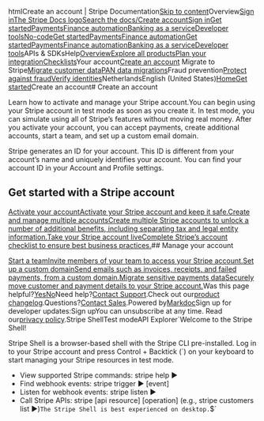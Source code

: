 htmlCreate an account | Stripe Documentation[Skip to content](#main-content)Overview[Sign in](https://dashboard.stripe.com/login?redirect=https%3A%2F%2Fdocs.stripe.com%2Fget-started%2Faccount)[The Stripe Docs logo](/)[Search the docs/](#)[Create account](https://dashboard.stripe.com/register)[Sign in](https://dashboard.stripe.com/login?redirect=https%3A%2F%2Fdocs.stripe.com%2Fget-started%2Faccount)[Get started](/get-started)[Payments](/payments)[Finance automation](/finance-automation)[Banking as a service](/financial-services)[Developer tools](/development)[No-code](/no-code)[Get started](/get-started)[Payments](/payments)[Finance automation](/finance-automation)[](#)[Get started](/get-started)[Payments](/payments)[Finance automation](/finance-automation)[Banking as a service](/financial-services)[Developer tools](/development)[](#)APIs & SDKsHelp[Overview](/docs/get-started)[Explore all products](/docs/products)[Plan your integration](#)[Checklists](#)Your account[Create an account](#)
Migrate to Stripe[Migrate customer data](/docs/get-started/data-migrations)[PAN data migrations](#)Fraud prevention[Protect against fraud](#)[Verify identities](#)NetherlandsEnglish (United States)[](#)[](#)[Home](/docs)[Get started](/docs/get-started)Create an account# Create an account

Learn how to activate and manage your Stripe account.You can begin using your Stripe account in test mode as soon as you create it. In test mode, you can simulate using all of Stripe’s features without moving real money. After you activate your account, you can accept payments, create additional accounts, start a team, and set up a custom email domain.

Stripe generates an ID for your account. This ID is different from your account’s name and uniquely identifies your account. You can find your account ID in your Account and Profile settings.

## Get started with a Stripe account

[Activate your accountActivate your Stripe account and keep it safe.](/get-started/account/activate)[Create and manage multiple accountsCreate multiple Stripe accounts to unlock a number of additional benefits, including separating tax and legal entity information.](/get-started/account/multiple-accounts)[Take your Stripe account liveComplete Stripe’s account checklist to ensure best business practices.](/get-started/checklist/account)## Manage your account

[Start a teamInvite members of your team to access your Stripe account.](/get-started/account/teams)[Set up a custom domainSend emails such as invoices, receipts, and failed payments, from a custom domain.](/get-started/account/email-domain)[Migrate sensitive payments dataSecurely move customer and payment details to your Stripe account.](/get-started/data-migrations)Was this page helpful?[Yes](#)[No](#)Need help?[Contact Support](https://support.stripe.com/).Check out our[product changelog](https://stripe.com/blog/changelog).Questions?[Contact Sales](https://stripe.com/contact/sales).Powered by[Markdoc](https://markdoc.dev)Sign up for developer updates:Sign upYou can unsubscribe at any time. Read our[privacy policy](https://stripe.com/privacy).Stripe ShellTest modeAPI Explorer[](https://stripe.com/docs/stripe-cli#install)`Welcome to the Stripe Shell!

Stripe Shell is a browser-based shell with the Stripe CLI pre-installed. Log in to your
Stripe account and press Control + Backtick (`) on your keyboard to start managing your Stripe
resources in test mode.

- View supported Stripe commands: stripe help ▶️
- Find webhook events: stripe trigger ▶️ [event]
- Listen for webhook events: stripe listen ▶
- Call Stripe APIs: stripe [api resource] [operation] (e.g., stripe customers list ▶️)`The Stripe Shell is best experienced on desktop.`$`